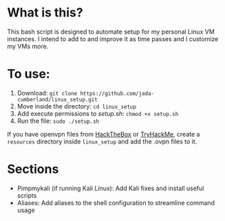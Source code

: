 # What is this?
This bash script is designed to automate setup for my personal Linux VM instances. I intend to add to and improve it as time passes and I customize my VMs more.

# To use: 
1. Download: `git clone https://github.com/jada-cumberland/linux_setup.git`
2. Move inside the directory: `cd linux_setup`
3. Add execute permissions to *setup.sh*: `chmod +x setup.sh`
4. Run the file: `sudo ./setup.sh`

If you have openvpn files from [HackTheBox](https://app.hackthebox.com) or [TryHackMe](https://tryhackme.com), create a `resources` directory inside `linux_setup` and add the .ovpn files to it.

# Sections
- Pimpmykali (if running Kali Linux): Add Kali fixes and install useful scripts
- Aliases: Add aliases to the shell configuration to streamline command usage
